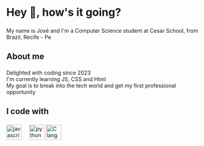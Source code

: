 <h1 align="left">Hey 👋, how's it going?</h1>

###

<p align="left">My name is José and I'm a Computer Science student at Cesar School, from Brazil, Recife - Pe</p>

###

<h2 align="left">About me</h2>

###

<p align="left">Delighted with coding since 2023 <br>I'm currently learning JS, CSS and Html <br>My goal is to break into the tech world and get my first professional opportunity</p>

###

<h2 align="left">I code with</h2>

###

<div align="left">
  <img src="https://cdn.jsdelivr.net/gh/devicons/devicon/icons/javascript/javascript-original.svg" height="40" alt="javascript logo"  />
  <img width="12" />
  <img src="https://cdn.jsdelivr.net/gh/devicons/devicon/icons/python/python-original.svg" height="40" alt="python logo"  />
  <img src="https://cdn.jsdelivr.net/gh/devicons/devicon/icons/c/c-original.svg" height="40" alt="C language logo" />
</div>

###
